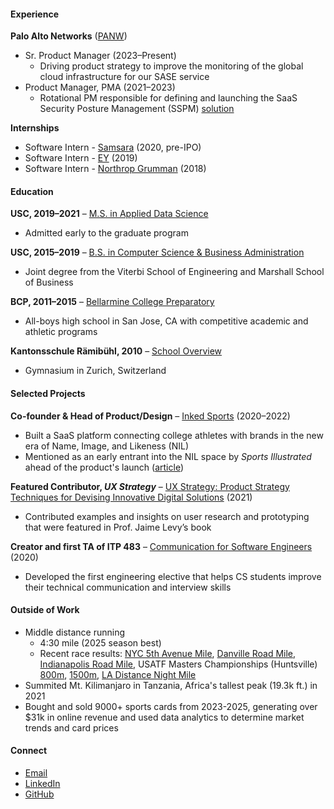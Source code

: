 #### Experience  
**Palo Alto Networks** ([PANW](https://www.paloaltonetworks.com))
- Sr. Product Manager (2023–Present)
  - Driving product strategy to improve the monitoring of the global cloud infrastructure for our SASE service
- Product Manager, PMA (2021–2023)
  - Rotational PM responsible for defining and launching the SaaS Security Posture Management (SSPM) [solution](https://www.youtube.com/watch?v=gvyC1DYPmkY)

**Internships**
- Software Intern - [Samsara](https://www.samsara.com) (2020, pre-IPO)
- Software Intern - [EY](https://www.ey.com/en_us) (2019)
- Software Intern - [Northrop Grumman](https://www.northropgrumman.com/) (2018)

#### Education  
**USC, 2019–2021** – [M.S. in Applied Data Science](https://datascience.usc.edu/academics/master-of-science-in-applied-data-science)  
- Admitted early to the graduate program

**USC, 2015–2019** – [B.S. in Computer Science & Business Administration](https://www.cs.usc.edu/academic-programs/undergrad/computer-science-business-administration)  
- Joint degree from the Viterbi School of Engineering and Marshall School of Business

**BCP, 2011–2015** – [Bellarmine College Preparatory](https://www.bcp.org)  
- All-boys high school in San Jose, CA with competitive academic and athletic programs

**Kantonsschule Rämibühl, 2010** – [School Overview](https://en.wikipedia.org/wiki/Kantonsschule_R%C3%A4mib%C3%BChl)
- Gymnasium in Zurich, Switzerland

#### Selected Projects  
**Co-founder & Head of Product/Design** – [Inked Sports](https://www.kingtide.com/case-studies/inkedsports) (2020–2022)
- Built a SaaS platform connecting college athletes with brands in the new era of Name, Image, and Likeness (NIL)
- Mentioned as an early entrant into the NIL space by _Sports Illustrated_ ahead of the product's launch ([article](https://www.si.com/college/2021/04/22/ncaa-athletes-profit-nil-marketplace-july-1))

**Featured Contributor, _UX Strategy_** – [UX Strategy: Product Strategy Techniques for Devising Innovative Digital Solutions](https://www.amazon.com/UX-Strategy-Techniques-Innovative-Solutions/dp/1492052434/ref=pd_lpo_d_sccl_1/131-5474518-4829437?pd_rd_w=B27LJ&content-id=amzn1.sym.4c8c52db-06f8-4e42-8e56-912796f2ea6c&pf_rd_p=4c8c52db-06f8-4e42-8e56-912796f2ea6c&pf_rd_r=JYQ8VMT728HP4A8SFZ81&pd_rd_wg=PPkNr&pd_rd_r=277b949a-45a5-4c2c-8e19-e2b95cfddfcf&pd_rd_i=1492052434&psc=1) (2021)
- Contributed examples and insights on user research and prototyping that were featured in Prof. Jaime Levy’s book

**Creator and first TA of ITP 483** – [Communication for Software Engineers](https://catalogue.usc.edu/preview_course_nopop.php?catoid=14&coid=243054) (2020)
- Developed the first engineering elective that helps CS students improve their technical communication and interview skills

#### Outside of Work
- Middle distance running
  - 4:30 mile (2025 season best)
  - Recent race results: [NYC 5th Avenue Mile](https://results.nyrr.org/event/25FAM/result/2570), [Danville Road Mile](https://results.raceroster.com/v2/en-US/results/235pd66vwrt45f2a/detail/zdf4qh63jtd7x3ts), [Indianapolis Road Mile](https://www.athlinks.com/event/111595/results/Event/1114573/Course/2610249/Bib/277), USATF Masters Championships (Huntsville) [800m](https://finishtiming.trackscoreboard.com/meets/656104/events/248/Final), [1500m](https://finishtiming.trackscoreboard.com/meets/656104/events/264/Final), [LA Distance Night Mile](https://finishedresults.trackscoreboard.com/meets/12971/events/2/Final)
- Summited Mt. Kilimanjaro in Tanzania, Africa's tallest peak (19.3k ft.) in 2021
- Bought and sold 9000+ sports cards from 2023-2025, generating over $31k in online revenue and used data analytics to determine market trends and card prices

#### Connect  
- [Email](mailto:nico.filipsan@gmail.com)  
- [LinkedIn](https://www.linkedin.com/in/nicofilipsanchez/)
- [GitHub](https://github.com/defnico)
